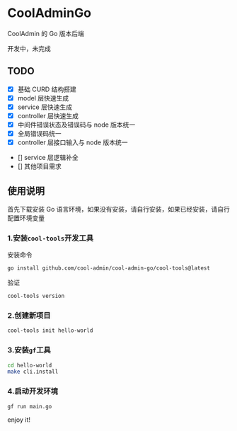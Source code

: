 # CoolAdminGo

CoolAdmin 的 Go 版本后端

开发中，未完成

## TODO

- [x] 基础 CURD 结构搭建
- [x] model 层快速生成
- [x] service 层快速生成
- [x] controller 层快速生成
- [x] 中间件错误状态及错误码与 node 版本统一
- [x] 全局错误码统一
- [x] controller 层接口输入与 node 版本统一
- [] service 层逻辑补全
- [] 其他项目需求

## 使用说明

首先下载安装 Go 语言环境，如果没有安装，请自行安装，如果已经安装，请自行配置环境变量

### 1.安装`cool-tools`开发工具

安装命令

```bash
go install github.com/cool-admin/cool-admin-go/cool-tools@latest
```

验证

```bash
cool-tools version
```

### 2.创建新项目

```bash
cool-tools init hello-world
```

### 3.安装`gf`工具

```bash
cd hello-world
make cli.install
```

### 4.启动开发环境

```bash
gf run main.go
```

enjoy it!

